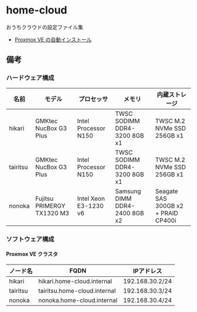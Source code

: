 # home-cloud

おうちクラウドの設定ファイル集

- [Proxmox VE の自動インストール](./proxmox-auto-install/)

## 備考

### ハードウェア構成

|名前|モデル|プロセッサ|メモリ|内蔵ストレージ|
|-|-|-|-|-|
|hikari|GMKtec NucBox G3 Plus|Intel Processor N150|TWSC SODIMM DDR4-3200 8GB x1|TWSC M.2 NVMe SSD 256GB x1|
|tairitsu|GMKtec NucBox G3 Plus|Intel Processor N150|TWSC SODIMM DDR4-3200 8GB x1|TWSC M.2 NVMe SSD 256GB x1|
|nonoka|Fujitsu PRIMERGY TX1320 M3|Intel Xeon E3-1230 v6|Samsung DIMM DDR4-2400 8GB x2|Seagate SAS 300GB x2 + PRAID CP400i|

### ソフトウェア構成

#### Proxmox VE クラスタ

|ノード名|FQDN|IPアドレス|
|-|-|-|
|hikari|hikari.home-cloud.internal|192.168.30.2/24|
|tairitsu|tairitsu.home-cloud.internal|192.168.30.3/24|
|nonoka|nonoka.home-cloud.internal|192.168.30.4/24|
